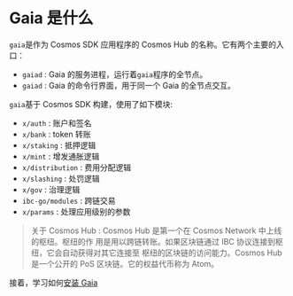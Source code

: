 <!-- markdown-link-check-disable -->

# Gaia 是什么

`gaia`是作为 Cosmos SDK 应用程序的 Cosmos Hub 的名称。它有两个主要的入口：

- `gaiad` : Gaia 的服务进程，运行着`gaia`程序的全节点。
- `gaiad` : Gaia 的命令行界面，用于同一个 Gaia 的全节点交互。

`gaia`基于 Cosmos SDK 构建，使用了如下模块:

- `x/auth` : 账户和签名
- `x/bank` : token 转账
- `x/staking` : 抵押逻辑
- `x/mint` : 增发通胀逻辑
- `x/distribution` : 费用分配逻辑
- `x/slashing` : 处罚逻辑
- `x/gov` : 治理逻辑
- `ibc-go/modules` : 跨链交易
- `x/params` : 处理应用级别的参数

> 关于 Cosmos Hub : Cosmos Hub 是第一个在 Cosmos Network 中上线的枢纽。枢纽的作
> 用是用以跨链转账。如果区块链通过 IBC 协议连接到枢纽，它会自动获得对其它连接至
> 枢纽的区块链的访问能力。Cosmos Hub 是一个公开的 PoS 区块链。它的权益代币称为
> Atom。

接着，学习如何[安装 Gaia](./installation.md)

<!-- markdown-link-check-enable -->
